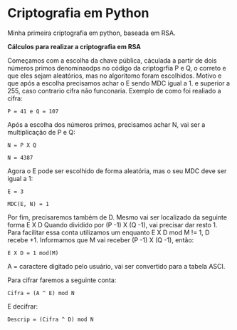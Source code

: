 # Criptografia em Python

Minha primeira criptografia em python, baseada em RSA.

**Cálculos para realizar a criptografia em RSA**

Começamos com a escolha da chave pública, cáculada a partir de dois números primos denominaodps no código da criptogrfia  P e Q, o correto e que eles sejam aleatórios, mas no algoritomo foram escolhidos. Motivo e que após a escolha precisamos achar o E sendo MDC igual a 1. e superior a  255, caso contrario cifra não funconaria. Exemplo de como foi realiado a cifra:

```P = 41 e Q = 107```

Após a escolha dos números primos, precisamos achar N, vai ser a multiplicação de P e Q:

```N = P X Q```

```N = 4387```

Agora o E pode ser escolhido de forma aleatória, mas o seu  MDC deve ser igual a 1:

```E = 3```

```MDC(E, N) = 1```

Por fim, precisaremos também de D. Mesmo vai ser localizado da seguinte forma E X D  Quando dividido  por  (P -1) X (Q -1), vai precisar dar resto 1. Para facilitar essa conta utilizamos um enquanto E X D mod M != 1, D recebe +1.
Informamos que M vai receber (P -1) X (Q -1), então:

```E X D = 1 mod(M)```

A = caractere digitado pelo usuário, vai ser convertido para a tabela ASCI.

Para cifrar faremos a seguinte conta:

```Cifra = (A ^ E) mod N```

E decifrar:

```Descrip = (Cifra ^ D) mod N```
